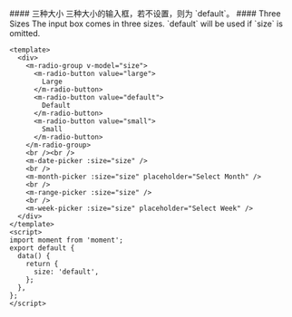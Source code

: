 <cn>
#### 三种大小
三种大小的输入框，若不设置，则为 `default`。
</cn>

<us>
#### Three Sizes
The input box comes in three sizes. `default` will be used if `size` is omitted.
</us>

```vue
<template>
  <div>
    <m-radio-group v-model="size">
      <m-radio-button value="large">
        Large
      </m-radio-button>
      <m-radio-button value="default">
        Default
      </m-radio-button>
      <m-radio-button value="small">
        Small
      </m-radio-button>
    </m-radio-group>
    <br /><br />
    <m-date-picker :size="size" />
    <br />
    <m-month-picker :size="size" placeholder="Select Month" />
    <br />
    <m-range-picker :size="size" />
    <br />
    <m-week-picker :size="size" placeholder="Select Week" />
  </div>
</template>
<script>
import moment from 'moment';
export default {
  data() {
    return {
      size: 'default',
    };
  },
};
</script>
```
